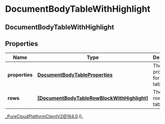 # DocumentBodyTableWithHighlight

## DocumentBodyTableWithHighlight

## Properties

|Name | Type | Description | Notes|
|------------ | ------------- | ------------- | -------------|
| **properties** | [**DocumentBodyTableProperties**](DocumentBodyTableProperties) | The properties for the table. | [optional] |
| **rows** | [**[DocumentBodyTableRowBlockWithHighlight]**](DocumentBodyTableRowBlockWithHighlight) | The list of rows for the table. | |



_PureCloudPlatformClientV2@164.0.0_
